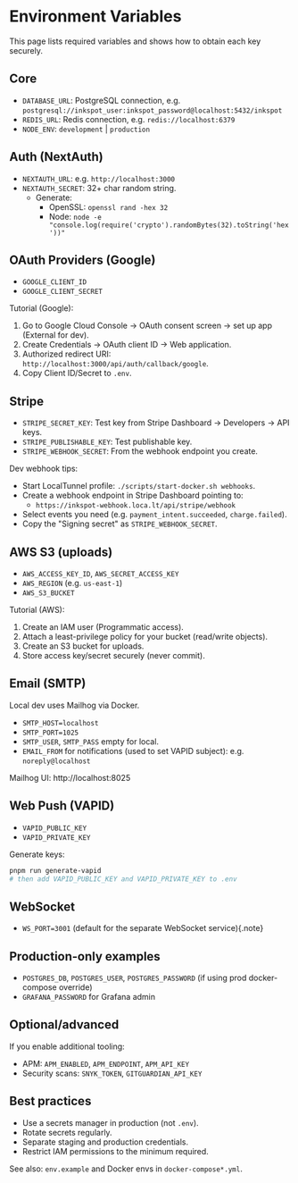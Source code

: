 # Environment Variables

This page lists required variables and shows how to obtain each key securely.

## Core
- `DATABASE_URL`: PostgreSQL connection, e.g. `postgresql://inkspot_user:inkspot_password@localhost:5432/inkspot`
- `REDIS_URL`: Redis connection, e.g. `redis://localhost:6379`
- `NODE_ENV`: `development` | `production`

## Auth (NextAuth)
- `NEXTAUTH_URL`: e.g. `http://localhost:3000`
- `NEXTAUTH_SECRET`: 32+ char random string.
  - Generate:
    - OpenSSL: `openssl rand -hex 32`
    - Node: `node -e "console.log(require('crypto').randomBytes(32).toString('hex'))"`

## OAuth Providers (Google)
- `GOOGLE_CLIENT_ID`
- `GOOGLE_CLIENT_SECRET`

Tutorial (Google):
1. Go to Google Cloud Console → OAuth consent screen → set up app (External for dev).
2. Create Credentials → OAuth client ID → Web application.
3. Authorized redirect URI: `http://localhost:3000/api/auth/callback/google`.
4. Copy Client ID/Secret to `.env`.

## Stripe
- `STRIPE_SECRET_KEY`: Test key from Stripe Dashboard → Developers → API keys.
- `STRIPE_PUBLISHABLE_KEY`: Test publishable key.
- `STRIPE_WEBHOOK_SECRET`: From the webhook endpoint you create.

Dev webhook tips:
- Start LocalTunnel profile: `./scripts/start-docker.sh webhooks`.
- Create a webhook endpoint in Stripe Dashboard pointing to:
  - `https://inkspot-webhook.loca.lt/api/stripe/webhook`
- Select events you need (e.g. `payment_intent.succeeded`, `charge.failed`).
- Copy the "Signing secret" as `STRIPE_WEBHOOK_SECRET`.

## AWS S3 (uploads)
- `AWS_ACCESS_KEY_ID`, `AWS_SECRET_ACCESS_KEY`
- `AWS_REGION` (e.g. `us-east-1`)
- `AWS_S3_BUCKET`

Tutorial (AWS):
1. Create an IAM user (Programmatic access).
2. Attach a least-privilege policy for your bucket (read/write objects).
3. Create an S3 bucket for uploads.
4. Store access key/secret securely (never commit).

## Email (SMTP)
Local dev uses Mailhog via Docker.
- `SMTP_HOST=localhost`
- `SMTP_PORT=1025`
- `SMTP_USER`, `SMTP_PASS` empty for local.
- `EMAIL_FROM` for notifications (used to set VAPID subject): e.g. `noreply@localhost`

Mailhog UI: http://localhost:8025

## Web Push (VAPID)
- `VAPID_PUBLIC_KEY`
- `VAPID_PRIVATE_KEY`

Generate keys:
```bash
pnpm run generate-vapid
# then add VAPID_PUBLIC_KEY and VAPID_PRIVATE_KEY to .env
```

## WebSocket
- `WS_PORT=3001` (default for the separate WebSocket service){.note}

## Production-only examples
- `POSTGRES_DB`, `POSTGRES_USER`, `POSTGRES_PASSWORD` (if using prod docker-compose override)
- `GRAFANA_PASSWORD` for Grafana admin

## Optional/advanced
If you enable additional tooling:
- APM: `APM_ENABLED`, `APM_ENDPOINT`, `APM_API_KEY`
- Security scans: `SNYK_TOKEN`, `GITGUARDIAN_API_KEY`

## Best practices
- Use a secrets manager in production (not `.env`).
- Rotate secrets regularly.
- Separate staging and production credentials.
- Restrict IAM permissions to the minimum required.

See also: `env.example` and Docker envs in `docker-compose*.yml`.